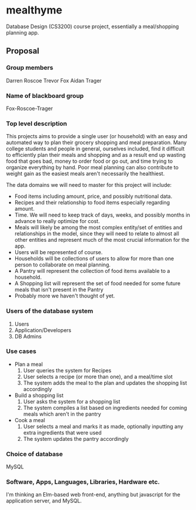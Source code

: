# mealthyme
Database Design (CS3200) course project, essentially a meal/shopping planning app.


## Proposal

### Group members

Darren Roscoe
Trevor Fox
Aidan Trager

### Name of blackboard group

Fox-Roscoe-Trager

### Top level description

This projects aims to provide a single user (or household) with an easy and automated way to plan their grocery shopping and meal preparation. Many college students and people in general, ourselves included, find it difficult to efficiently plan their meals and shopping and as a result end up wasting food that goes bad, money to order food or go out, and time trying to organize everything by hand. Poor meal planning can also contribute to weight gain as the easiest meals aren't necessarily the healthiest.

The data domains we will need to master for this project will include:
* Food items including amount, price, and possibly nutritional data.
* Recipes and their relationship to food items especially regarding amount.
* Time. We will need to keep track of days, weeks, and possibly months in advance to really optimize for cost.
* Meals will likely be among the most complex entity/set of entities and relationships in the model, since they will need to relate to almost all other entities and represent much of the most crucial information for the app.
* Users will be represented of course.
* Households will be collections of users to allow for more than one person to collaborate on meal planning.
* A Pantry will represent the collection of food items available to a household.
* A Shopping list will represent the set of food needed for some future meals that isn't present in the Pantry
* Probably more we haven't thought of yet.

### Users of the database system

1. Users
2. Application/Developers
3. DB Admins

### Use cases
* Plan a meal
    1. User queries the system for Recipes
    2. User selects a recipe (or more than one), and a meal/time slot
    3. The system adds the meal to the plan and updates the shopping list accordingly
* Build a shopping list
    1. User asks the system for a shopping list
    2. The system compiles a list based on ingredients needed for coming meals which aren't in the pantry
* Cook a meal
    1. User selects a meal and marks it as made, optionally inputting any extra ingredients that were used
    2. The system updates the pantry accordingly

### Choice of database

MySQL

### Software, Apps, Languages, Libraries, Hardware etc.

I'm thinking an Elm-based web front-end, anything but javascript for the application server, and MySQL.
